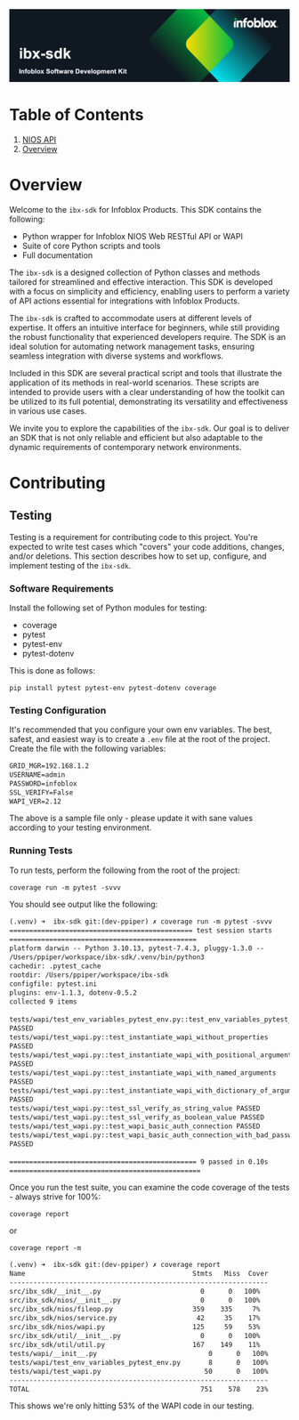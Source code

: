 <img alt="Professional Services" src="src_docs/assets/ibx-sdk-img.png" title="Infoblox Professional Services"/>

# Table of Contents

1. [NIOS API](#nios-api)
2. [Overview](#overview)

# Overview

Welcome to the `ibx-sdk` for Infoblox Products. This SDK contains the following:

* Python wrapper for Infoblox NIOS Web RESTful API or WAPI
* Suite of core Python scripts and tools
* Full documentation

The `ibx-sdk` is a designed collection of Python classes and methods tailored for streamlined and effective interaction.
This SDK is developed with a focus on simplicity and efficiency, enabling users to perform a variety of API actions 
essential for integrations with Infoblox Products.

The `ibx-sdk` is crafted to accommodate users at different levels of expertise. It offers an intuitive interface for 
beginners, while still providing the robust functionality that experienced developers require. The SDK is an ideal 
solution for automating network management tasks, ensuring seamless integration with diverse systems and workflows.

Included in this SDK are several practical script and tools that illustrate the application of its methods in real-world 
scenarios. These scripts are intended to provide users with a clear understanding of how the toolkit can be utilized to 
its full potential, demonstrating its versatility and effectiveness in various use cases.

We invite you to explore the capabilities of the `ibx-sdk`. Our goal is to deliver an SDK that is not only reliable and 
efficient but also adaptable to the dynamic requirements of contemporary network environments.

# Contributing

## Testing

Testing is a requirement for contributing code to this project. You're expected to write test cases which "covers" your 
code additions, changes, and/or deletions. This section describes how to set up, configure, and implement testing of the 
`ibx-sdk`.

### Software Requirements

Install the following set of Python modules for testing:

* coverage
* pytest
* pytest-env
* pytest-dotenv

This is done as follows:

```shell
pip install pytest pytest-env pytest-dotenv coverage
```

### Testing Configuration

It's recommended that you configure your own env variables. The best, safest, and easiest way is to
create a `.env` file at the root of the project. Create the file with the following variables:

```dotenv
GRID_MGR=192.168.1.2
USERNAME=admin
PASSWORD=infoblox
SSL_VERIFY=False
WAPI_VER=2.12
```

The above is a sample file only - please update it with sane values according to your testing
environment.

### Running Tests

To run tests, perform the following from the root of the project:

```shell
coverage run -m pytest -svvv
```

You should see output like the following:

```shell
(.venv) ➜  ibx-sdk git:(dev-ppiper) ✗ coverage run -m pytest -svvv
============================================== test session starts ===============================================
platform darwin -- Python 3.10.13, pytest-7.4.3, pluggy-1.3.0 -- /Users/ppiper/workspace/ibx-sdk/.venv/bin/python3
cachedir: .pytest_cache
rootdir: /Users/ppiper/workspace/ibx-sdk
configfile: pytest.ini
plugins: env-1.1.3, dotenv-0.5.2
collected 9 items

tests/wapi/test_env_variables_pytest_env.py::test_env_variables_pytest_env PASSED
tests/wapi/test_wapi.py::test_instantiate_wapi_without_properties PASSED
tests/wapi/test_wapi.py::test_instantiate_wapi_with_positional_arguments PASSED
tests/wapi/test_wapi.py::test_instantiate_wapi_with_named_arguments PASSED
tests/wapi/test_wapi.py::test_instantiate_wapi_with_dictionary_of_arguments PASSED
tests/wapi/test_wapi.py::test_ssl_verify_as_string_value PASSED
tests/wapi/test_wapi.py::test_ssl_verify_as_boolean_value PASSED
tests/wapi/test_wapi.py::test_wapi_basic_auth_connection PASSED
tests/wapi/test_wapi.py::test_wapi_basic_auth_connection_with_bad_password PASSED

=============================================== 9 passed in 0.10s ================================================
```

Once you run the test suite, you can examine the code coverage of the tests - always strive for
100%:

```shell
coverage report
```

or

```shell
coverage report -m
```

```shell
(.venv) ➜  ibx-sdk git:(dev-ppiper) ✗ coverage report
Name                                          Stmts   Miss  Cover
-----------------------------------------------------------------
src/ibx_sdk/__init__.py                         0      0   100%
src/ibx_sdk/nios/__init__.py                    0      0   100%
src/ibx_sdk/nios/fileop.py                    359    335     7%
src/ibx_sdk/nios/service.py                    42     35    17%
src/ibx_sdk/nios/wapi.py                      125     59    53%
src/ibx_sdk/util/__init__.py                    0      0   100%
src/ibx_sdk/util/util.py                      167    149    11%
tests/wapi/__init__.py                            0      0   100%
tests/wapi/test_env_variables_pytest_env.py       8      0   100%
tests/wapi/test_wapi.py                          50      0   100%
-----------------------------------------------------------------
TOTAL                                           751    578    23%
```

This shows we're only hitting 53% of the WAPI code in our testing. 
